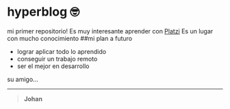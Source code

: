 # hyperblog  🤓 
mi primer repositorio!
Es muy interesante aprender con [Platzi](https://platzi.com/"Platzi")
Es un lugar con mucho conocimiento
##mi plan a futuro
* lograr aplicar todo lo aprendido
* conseguir un trabajo remoto
* ser el mejor en desarrollo

su amigo...

------------

>**Johan**

